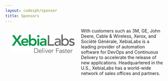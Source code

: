 ```yaml
---
layout: codecph/sponsor
title: Sponsors
---
```

<div style="width:200px;float:left;padding:20px">
  <div style="height:200px;position:relative;">
    <a href="http://www.xebialabs.com" target="_blank"><img style="position: absolute; top: 0;width:200px" src="/cph15/images/sponsors/XebiaLabs.png" /></a>
  </div>
  <div style="height:40px;text-align:center;font-size:82%;"><br/></div>
</div>


With customers such as 3M, GE, John Deere, Cable & Wireless, Xerox, and Société Générale, XebiaLabs is a leading provider of automation software for DevOps and Continuous Delivery to accelerate the release of new applications. Headquartered in the U.S., XebiaLabs has a world-wide network of sales offices and partners.
